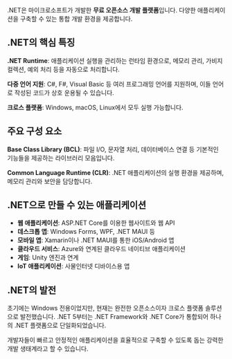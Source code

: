 
.NET은 마이크로소프트가 개발한 **무료 오픈소스 개발 플랫폼**입니다. 다양한 애플리케이션을 구축할 수 있는 통합 개발 환경을 제공합니다.

## .NET의 핵심 특징

**.NET Runtime**: 애플리케이션 실행을 관리하는 런타임 환경으로, 메모리 관리, 가비지 컬렉션, 예외 처리 등을 자동으로 처리합니다.

**다중 언어 지원**: C#, F#, Visual Basic 등 여러 프로그래밍 언어를 지원하며, 이들 언어로 작성된 코드가 상호 운용될 수 있습니다.

**크로스 플랫폼**: Windows, macOS, Linux에서 모두 실행 가능합니다.

## 주요 구성 요소

**Base Class Library (BCL)**: 파일 I/O, 문자열 처리, 데이터베이스 연결 등 기본적인 기능들을 제공하는 라이브러리 모음입니다.

**Common Language Runtime (CLR)**: .NET 애플리케이션의 실행 환경을 제공하며, 메모리 관리와 보안을 담당합니다.

## .NET으로 만들 수 있는 애플리케이션

- **웹 애플리케이션**: ASP.NET Core를 이용한 웹사이트와 웹 API
- **데스크톱 앱**: Windows Forms, WPF, .NET MAUI 등
- **모바일 앱**: Xamarin이나 .NET MAUI를 통한 iOS/Android 앱
- **클라우드 서비스**: Azure와 연계된 클라우드 네이티브 애플리케이션
- **게임**: Unity 엔진과 연계
- **IoT 애플리케이션**: 사물인터넷 디바이스용 앱

## .NET의 발전

초기에는 Windows 전용이었지만, 현재는 완전한 오픈소스이자 크로스 플랫폼 솔루션으로 발전했습니다. .NET 5부터는 .NET Framework와 .NET Core가 통합되어 하나의 .NET 플랫폼으로 단일화되었습니다.

개발자들이 빠르고 안정적인 애플리케이션을 효율적으로 구축할 수 있도록 돕는 강력한 개발 생태계라고 할 수 있습니다.